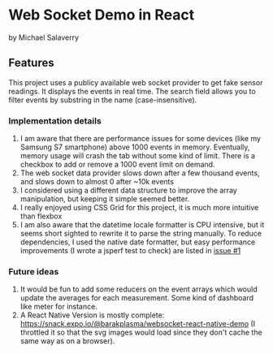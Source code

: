 # Web Socket Demo in React
by Michael Salaverry

## Features
This project uses a publicy available web socket provider to get fake sensor readings.
It displays the events in real time.
The search field allows you to filter events by substring in the name (case-insensitive).

### Implementation details
1. I am aware that there are performance issues for some devices (like my Samsung S7 smartphone) above 1000 events in memory. Eventually, memory usage will crash the tab without some kind of limit. There is a checkbox to add or remove a 1000 event limit on demand.
1. The web socket data provider slows down after a few thousand events, and slows down to almost 0 after ~10k events
1. I considered using a different data structure to improve the array manipulation, but keeping it simple seemed better.
1. I really enjoyed using CSS Grid for this project, it is much more intuitive than flexbox
1. I am also aware that the datetime locale formatter is CPU intensive, but it seems short sighted to rewrite it to parse the string manually. To reduce dependencies, I used the native date formatter, but easy performance improvements (I wrote a jsperf test to check) are listed in [issue #1](https://github.com/barakplasma/WebSocket-Demo/issues/1)

### Future ideas
1. It would be fun to add some reducers on the event arrays which would update the averages for each measurement. Some kind of dashboard like meter for instance.
1. A React Native Version is mostly complete: https://snack.expo.io/@barakplasma/websocket-react-native-demo (I throttled it so that the svg images would load since they don't cache the same way as on a browser).
